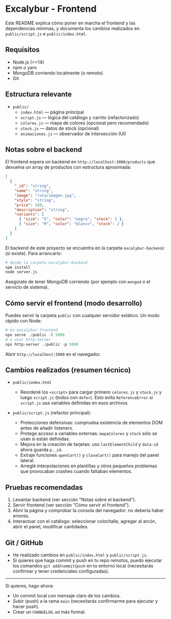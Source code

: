 # Excalybur - Frontend

Este README explica cómo poner en marcha el frontend y las dependencias mínimas, y documenta los cambios realizados en `public/script.js` e `public/index.html`.

## Requisitos
- Node.js (>=14)
- npm o yarn
- MongoDB corriendo localmente (o remoto)
- Git

## Estructura relevante
- `public/`
  - `index.html` — página principal
  - `script.js` — lógica del catálogo y carrito (refactorizado)
  - `colores.js` — mapa de colores (opcional pero recomendado)
  - `stock.js` — datos de stock (opcional)
  - `animaciones.js` — observador de intersección (UI)

## Notas sobre el backend
El frontend espera un backend en `http://localhost:3000/products` que devuelva un array de productos con estructura aproximada:

```json
[
  {
    "_id": "string",
    "name": "string",
    "image": "ruta/imagen.jpg",
    "style": "string",
    "price": 100,
    "description": "string",
    "variants": [
      { "size": "S", "color": "negro", "stock": 5 },
      { "size": "M", "color": "blanco", "stock": 2 }
    ]
  }
]
```

El backend de este proyecto se encuentra en la carpeta `excalybur-backend/` (si existe). Para arrancarlo:

```powershell
# desde la carpeta excalybur-backend
npm install
node server.js
```

Asegúrate de tener MongoDB corriendo (por ejemplo con `mongod` o el servicio de sistema).

## Cómo servir el frontend (modo desarrollo)
Puedes servir la carpeta `public` con cualquier servidor estático. Un modo rápido con Node:

```powershell
# en excalybur-frontend
npx serve ./public -l 5000
# o usar http-server
npx http-server ./public -p 5000
```

Abrir `http://localhost:5000` en el navegador.

## Cambios realizados (resumen técnico)
- `public/index.html`
  - Reordené los `<script>` para cargar primero `colores.js` y `stock.js` y luego `script.js` (todos con `defer`). Esto evita `ReferenceError` si `script.js` usa variables definidas en esos archivos.

- `public/script.js` (refactor principal):
  - Protecciones defensivas: comprueba existencia de elementos DOM antes de añadir listeners.
  - Protege acceso a variables externas: `mapaColores` y `stock` sólo se usan si están definidas.
  - Mejora en la creación de tarjetas: uso `lastElementChild` y `data-id` ahora guarda `p._id`.
  - Extraje funciones `openCart()` y `closeCart()` para manejo del panel lateral.
  - Arreglé interpolaciones en plantillas y otros pequeños problemas que provocaban crashes cuando faltaban elementos.

## Pruebas recomendadas
1. Levantar backend (ver sección "Notas sobre el backend").
2. Servir frontend (ver sección "Cómo servir el frontend").
3. Abrir la página y comprobar la consola del navegador: no debería haber errores.
4. Interactuar con el catálogo: seleccionar color/talle, agregar al arcón, abrir el panel, modificar cantidades.

## Git / GitHub
- He realizado cambios en `public/index.html` y `public/script.js`.
- Si quieres que haga commit y push en tu repo remotos, puedo ejecutar los comandos `git add`/`commit`/`push` en tu entorno local (necesitarás confirmar y tener credenciales configuradas).

---

Si quieres, hago ahora:
- Un commit local con mensaje claro de los cambios.
- Subir (push) a la rama `main` (necesitarás confirmarme para ejecutar y hacer push).
- Crear un `CHANGELOG.md` más formal.
